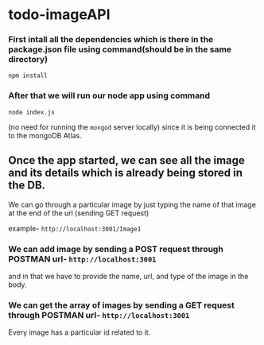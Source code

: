 # todo-imageAPI

### First intall all the dependencies which is there in the package.json file using command(should be in the same directory)
```
npm install
```
### After that we will run our node app using command
```
node index.js
```
(no need for running the ``` mongod ``` server locally) 
since it is being connected it to the mongoDB Atlas.

## Once the app started, we can see all the image and its details which is already being stored in the DB.

We can go through a particular image by just typing the name of that image at the end of the url (sending GET request)

example- ``` http://localhost:3001/Image1 ```

### We can add image by sending a POST request through **POSTMAN** url- ```http://localhost:3001```
and in that we have to provide the name, url, and type of the image in the body.

### We can get the array of images by sending a GET request through POSTMAN url- ```http://localhost:3001```
Every image has a particular id related to it.

